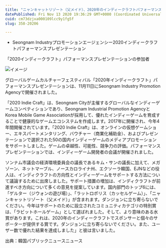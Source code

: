 ```yaml
---
title: "ニャンキャットリゾート（父メイド）、2020年のインディークラフトパフォーマンスプレゼンテーショントップ6として選択され、メガジョンクラウドピック"
datePublished: Fri Nov 13 2020 19:36:29 GMT+0000 (Coordinated Universal Time)
cuid: cm73dzjxa000109lcc9y1fg5f
slug: 358-20206

---
```



- Seongnam Industryプロモーションエージェンシー2020インディークラフトパフォーマンスプレゼンテーション

「2020インディークラフト」パフォーマンスプレゼンテーションの参加者

![イメージ](https://cdn.hashnode.com/res/hashnode/image/upload/v1739453976925/81461902-e4c3-4f97-a34d-b47f2abc62de.jpeg)

グローバルゲームカルチャーフェスティバル「2020年インディークラフト」パフォーマンスプレゼンテーションは、11月11日にSeongnam Industry Promotion Agencyで開催されました。

「2020 Indie Craft」は、Seongnam Cityが主催するグローバルなインディーゲームコンペティションであり、Seongnam Industrial Promotion AgencyとKorea Mobile Game Associationが採用して、優れたインディーゲームを育成することで健康的なゲームエコシステムを作成します。2017年に開催され、今年4年間開催されています。「2020 Indie Craft」は、オンラインの仮想ゲームショー、エキスパートメンタリング、バウチャー（商業化補助金）、およびプレゼンテーションで選択された50の国内インディーゲームのメディアプロモーションをサポートしました。ゲームの卓越性、可能性、競争力の評価。パフォーマンスプレゼンテーションでは、インディーゲーム開発者の会議が開催されました。​

ソンナム市議会の経済環境委員会の議長であるキム・サンの議長に加えて、メガゾーン、ネットマーブル、ノースカロライナ州、エクソーラ韓国、EJNなどの役人は、インディクラフトの方向性とインディーゲームをサポートする方法について議論するために出席しました。サポート措置の増加は、インディクラフトが前進すべき方向について多くの意見を提案しています。国内部門のトップ6には、「ゲルター（ジウォンの遊び場）」、「ラットロポリス（カッセルゲーム）」、「ニャンキャットリゾート（父メイド）」が含まれます。ダンジョンに立ち寄らないでください。今年はサポートのために設立されたコミュニティカテゴリの特別賞は、「ラビットホールゲーム」として選ばれました。そして、より意味のある水賞があります。これは、2020年のインディークラフトでスポンサーと個々のサポーターが提供する賞です。ダンジョンに立ち寄らないでください。また、ユーザー数で優れた結果を達成しました」と彼は言いました。

出典：韓国パブリックニュースニュース